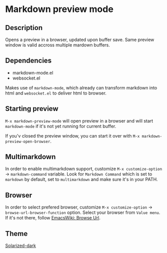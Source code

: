 Markdown preview mode
===========================

## Description
Opens a preview in a browser, updated upon buffer save.
Same preview window is valid accross multiple mardown buffers.

## Dependencies

* markdown-mode.el
* websocket.el

Makes use of `markdown-mode`, which already can transform markdown into html
and `websocket.el` to deliver html to browser.

## Starting preview

`M-x markdown-preview-mode` will open preview in a browser and will start `markdown-mode` if it's not yet running for current buffer.

If you'v closed the preview window, you can start it over with
`M-x markdown-preview-open-browser`.


## Multimarkdown

In order to enable multimarkdown support, customize
`M-x customize-option` -> `markdown-command` variable.
Look for `Markdown Command` which is set to `markdown` by default,
set to `multimarkdown` and make sure it's in your PATH.

## Browser

In order to select prefered browser, customize
`M-x customize-option` -> `browse-url-browser-function` option.
Select your browser from `Value menu`. If it's not there, follow [EmacsWiki: Browse Url](http://www.emacswiki.org/emacs/BrowseUrl).

## Theme

[Solarized-dark](https://github.com/thomasf/solarized-css)
